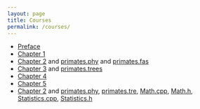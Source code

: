 ```yaml
---
layout: page
title: Courses
permalink: /courses/
---
```



* [Preface](/courses_baby_bayes/preface.pdf)
* [Chapter 1](/courses_baby_bayes/chapter1.pdf)
* [Chapter 2](/courses_baby_bayes/chapter2/) and [primates.phy](/courses_baby_bayes/primates.phy) and [primates.fas](/courses_baby_bayes/primates.fas)
* [Chapter 3](/courses_baby_bayes/chapter3/) and [primates.trees](/courses_baby_bayes/primates.trees)
* [Chapter 4](/courses_baby_bayes/chapter4/)
* [Chapter 5](/courses_baby_bayes/chapter5/)
* [Chapter 2](/courses_baby_bayes/chapter6/) and [primates.phy](/courses_baby_bayes/primates.phy), [primates.tre](/courses_baby_bayes/primates.tree), [Math.cpp](/courses_baby_bayes/Math.cpp), [Math.h](/courses_baby_bayes/Math.h), [Statistics.cpp](/courses_baby_bayes/Statistics.h), [Statistics.h](/courses_baby_bayes/Statistics.cpp)
